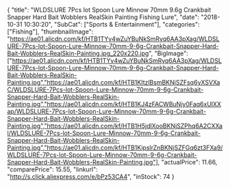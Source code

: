 {
	"title": "WLDSLURE 7Pcs lot Spoon Lure Minnow 70mm 9.6g  Crankbait Snapper Hard Bait Wobblers RealSkin Painting Fishing Lure",
	"date": "2018-10-31 10:30:20",
	"SubCat": ["Sports & Entertainment"],
	"categories": ["Fishing"],
	"thumbnailImage": "https://ae01.alicdn.com/kf/HTB1TYv4wZuYBuNkSmRyq6AA3pXag/WLDSLURE-7Pcs-lot-Spoon-Lure-Minnow-70mm-9-6g-Crankbait-Snapper-Hard-Bait-Wobblers-RealSkin-Painting.jpg_220x220.jpg",
	"BigImage": ["https://ae01.alicdn.com/kf/HTB1TYv4wZuYBuNkSmRyq6AA3pXag/WLDSLURE-7Pcs-lot-Spoon-Lure-Minnow-70mm-9-6g-Crankbait-Snapper-Hard-Bait-Wobblers-RealSkin-Painting.jpg","https://ae01.alicdn.com/kf/HTB1KItzlBsmBKNjSZFsq6yXSVXaC/WLDSLURE-7Pcs-lot-Spoon-Lure-Minnow-70mm-9-6g-Crankbait-Snapper-Hard-Bait-Wobblers-RealSkin-Painting.jpg","https://ae01.alicdn.com/kf/HTB1KJ4zFACWBuNjy0Faq6xUlXXap/WLDSLURE-7Pcs-lot-Spoon-Lure-Minnow-70mm-9-6g-Crankbait-Snapper-Hard-Bait-Wobblers-RealSkin-Painting.jpg","https://ae01.alicdn.com/kf/HTB1H5jdlXooBKNjSZPhq6A2CXXal/WLDSLURE-7Pcs-lot-Spoon-Lure-Minnow-70mm-9-6g-Crankbait-Snapper-Hard-Bait-Wobblers-RealSkin-Painting.jpg","https://ae01.alicdn.com/kf/HTB1KipslrZnBKNjSZFGq6zt3FXa9/WLDSLURE-7Pcs-lot-Spoon-Lure-Minnow-70mm-9-6g-Crankbait-Snapper-Hard-Bait-Wobblers-RealSkin-Painting.jpg"],
	"actualPrice": 11.66,
	"comparePrice": 15.55,
	"linkurl": "http://s.click.aliexpress.com/e/bPz53CA4",
	"inStock": 74
}
